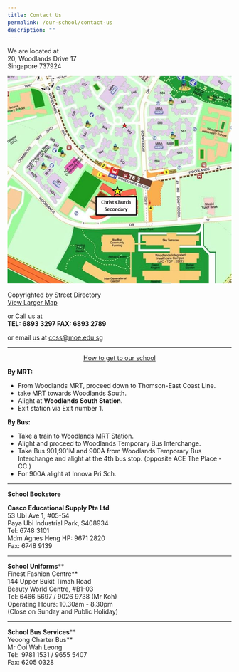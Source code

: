 ```yaml
---
title: Contact Us
permalink: /our-school/contact-us
description: ""
---
```

We are located at  
20, Woodlands Drive 17  
Singapore 737924  
  
![](/images/CHR%20map%20v4.jpeg)

Copyrighted by Street Directory   
[View Larger Map](https://www.streetdirectory.com/sg/christ-church/20-woodlands-drive-17-737924/1643_123157.html)

or Call us at  
**TEL: 6893 3297 FAX: 6893 2789** 

or email us at [ccss@moe.edu.sg](mailto:ccss@moe.edu.sg)

-----------------------


<center><u>How to get to our school</u></center>

**By MRT:**  

*   From Woodlands MRT, proceed down to Thomson-East Coast Line.
*   take MRT towards Woodlands South.
*   Alight at **Woodlands South Station.**
*   Exit station via Exit number 1.  
      
    

**By Bus:**

*   Take a train to Woodlands MRT Station.
*   Alight and proceed to Woodlands Temporary Bus Interchange.
*   Take Bus 901,901M and 900A from Woodlands Temporary Bus Interchange and alight at the 4th bus stop. (opposite ACE The Place - CC.)
*   For 900A alight at Innova Pri Sch.



----------



**School Bookstore**  

**Casco Educational Supply Pte Ltd**  
53 Ubi Ave 1, #05-54  
Paya Ubi Industrial Park, S408934  
Tel: 6748 3101  
Mdm Agnes Heng HP: 9671 2820  
Fax: 6748 9139  
  

* * *

  
**School Uniforms****  
Finest Fashion Centre**  
144 Upper Bukit Timah Road  
Beauty World Centre, #B1-03  
Tel: 6466 5697 / 9026 9738 (Mr Koh)  
Operating Hours: 10.30am - 8.30pm  
(Close on Sunday and Public Holiday)  
  

* * *

  
**School Bus Services****  
Yeoong Charter Bus**  
Mr Ooi Wah Leong  
Tel:  9781 1531 / 9655 5407  
Fax: 6205 0328